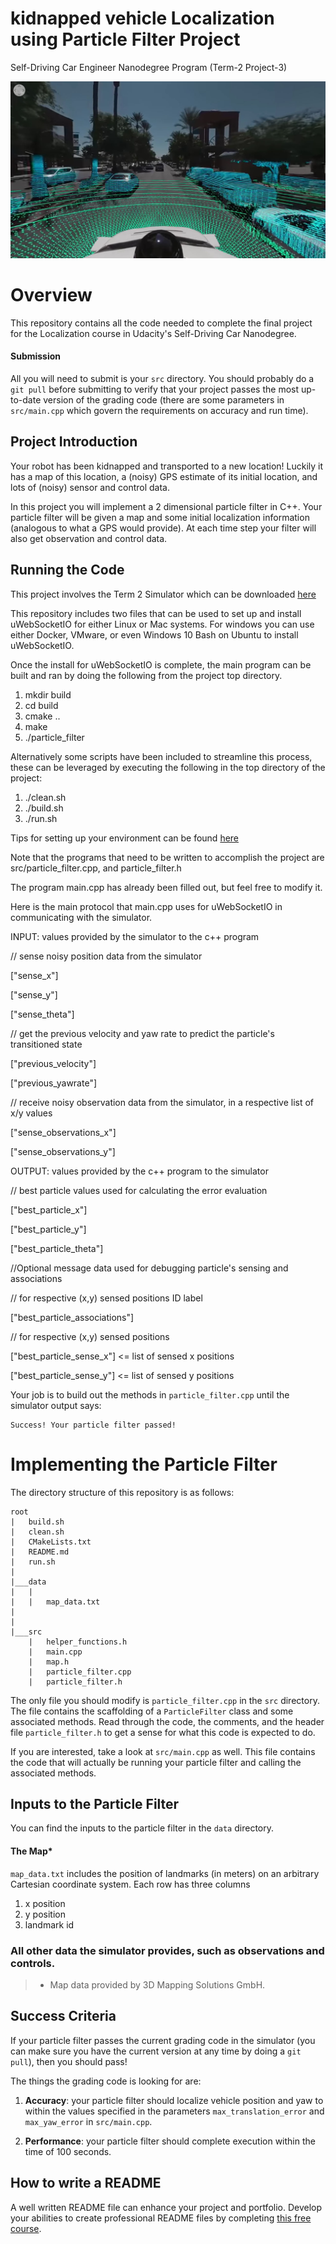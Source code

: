 # kidnapped vehicle Localization using Particle Filter Project
Self-Driving Car Engineer Nanodegree Program (Term-2 Project-3)

![](https://github.com/emilkaram/kidnapped-vehicle-Localization-using-Particle-Filter-Project-T2-P3/blob/master/img/0.jpg)


# Overview
This repository contains all the code needed to complete the final project for the Localization course in Udacity's Self-Driving Car Nanodegree.

#### Submission
All you will need to submit is your `src` directory. You should probably do a `git pull` before submitting to verify that your project passes the most up-to-date version of the grading code (there are some parameters in `src/main.cpp` which govern the requirements on accuracy and run time).

## Project Introduction
Your robot has been kidnapped and transported to a new location! Luckily it has a map of this location, a (noisy) GPS estimate of its initial location, and lots of (noisy) sensor and control data.

In this project you will implement a 2 dimensional particle filter in C++. Your particle filter will be given a map and some initial localization information (analogous to what a GPS would provide). At each time step your filter will also get observation and control data.

## Running the Code
This project involves the Term 2 Simulator which can be downloaded [here](https://github.com/udacity/self-driving-car-sim/releases)

This repository includes two files that can be used to set up and install uWebSocketIO for either Linux or Mac systems. For windows you can use either Docker, VMware, or even Windows 10 Bash on Ubuntu to install uWebSocketIO.

Once the install for uWebSocketIO is complete, the main program can be built and ran by doing the following from the project top directory.

1. mkdir build
2. cd build
3. cmake ..
4. make
5. ./particle_filter

Alternatively some scripts have been included to streamline this process, these can be leveraged by executing the following in the top directory of the project:

1. ./clean.sh
2. ./build.sh
3. ./run.sh

Tips for setting up your environment can be found [here](https://classroom.udacity.com/nanodegrees/nd013/parts/40f38239-66b6-46ec-ae68-03afd8a601c8/modules/0949fca6-b379-42af-a919-ee50aa304e6a/lessons/f758c44c-5e40-4e01-93b5-1a82aa4e044f/concepts/23d376c7-0195-4276-bdf0-e02f1f3c665d)

Note that the programs that need to be written to accomplish the project are src/particle_filter.cpp, and particle_filter.h

The program main.cpp has already been filled out, but feel free to modify it.

Here is the main protocol that main.cpp uses for uWebSocketIO in communicating with the simulator.

INPUT: values provided by the simulator to the c++ program

// sense noisy position data from the simulator

["sense_x"]

["sense_y"]

["sense_theta"]

// get the previous velocity and yaw rate to predict the particle's transitioned state

["previous_velocity"]

["previous_yawrate"]

// receive noisy observation data from the simulator, in a respective list of x/y values

["sense_observations_x"]

["sense_observations_y"]


OUTPUT: values provided by the c++ program to the simulator

// best particle values used for calculating the error evaluation

["best_particle_x"]

["best_particle_y"]

["best_particle_theta"]

//Optional message data used for debugging particle's sensing and associations

// for respective (x,y) sensed positions ID label

["best_particle_associations"]

// for respective (x,y) sensed positions

["best_particle_sense_x"] <= list of sensed x positions

["best_particle_sense_y"] <= list of sensed y positions


Your job is to build out the methods in `particle_filter.cpp` until the simulator output says:

```
Success! Your particle filter passed!
```

# Implementing the Particle Filter
The directory structure of this repository is as follows:

```
root
|   build.sh
|   clean.sh
|   CMakeLists.txt
|   README.md
|   run.sh
|
|___data
|   |   
|   |   map_data.txt
|   
|   
|___src
    |   helper_functions.h
    |   main.cpp
    |   map.h
    |   particle_filter.cpp
    |   particle_filter.h
```

The only file you should modify is `particle_filter.cpp` in the `src` directory. The file contains the scaffolding of a `ParticleFilter` class and some associated methods. Read through the code, the comments, and the header file `particle_filter.h` to get a sense for what this code is expected to do.

If you are interested, take a look at `src/main.cpp` as well. This file contains the code that will actually be running your particle filter and calling the associated methods.

## Inputs to the Particle Filter
You can find the inputs to the particle filter in the `data` directory.

#### The Map*
`map_data.txt` includes the position of landmarks (in meters) on an arbitrary Cartesian coordinate system. Each row has three columns
1. x position
2. y position
3. landmark id

### All other data the simulator provides, such as observations and controls.

> * Map data provided by 3D Mapping Solutions GmbH.

## Success Criteria
If your particle filter passes the current grading code in the simulator (you can make sure you have the current version at any time by doing a `git pull`), then you should pass!

The things the grading code is looking for are:


1. **Accuracy**: your particle filter should localize vehicle position and yaw to within the values specified in the parameters `max_translation_error` and `max_yaw_error` in `src/main.cpp`.

2. **Performance**: your particle filter should complete execution within the time of 100 seconds.

## How to write a README
A well written README file can enhance your project and portfolio.  Develop your abilities to create professional README files by completing [this free course](https://www.udacity.com/course/writing-readmes--ud777).
